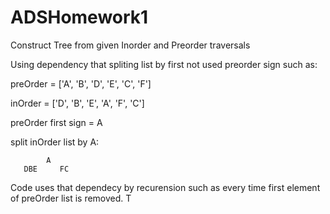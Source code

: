 # ADSHomework1
Construct Tree from given Inorder and Preorder traversals

Using dependency that spliting list by first not used preorder sign such as:

preOrder = ['A', 'B', 'D', 'E', 'C', 'F']

inOrder = ['D', 'B', 'E', 'A', 'F', 'C']

preOrder first sign = A

split inOrder list by A:

            A
       DBE     FC
       
 Code uses that dependecy by recurension such as every time first element of preOrder list is removed.
 T
